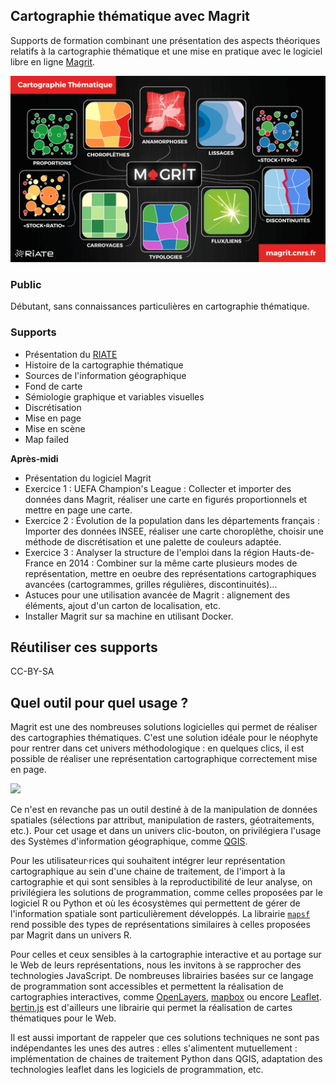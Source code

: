 ## Cartographie thématique avec Magrit

Supports de formation combinant une présentation des aspects théoriques relatifs à la cartographie thématique et une mise en pratique avec le logiciel libre en ligne [Magrit](https://magrit.cnrs.fr). 

![](img.png)    

### Public 

Débutant, sans connaissances particulières en cartographie thématique.

### Supports

- Présentation du [RIATE](https://riate.cnrs.fr)
- Histoire de la cartographie thématique
- Sources de l'information géographique
- Fond de carte
- Sémiologie graphique et variables visuelles
- Discrétisation
- Mise en page 
- Mise en scène
- Map failed

**Après-midi**

- Présentation du logiciel Magrit
- Exercice 1 : UEFA Champion's League : Collecter et importer des données dans Magrit, réaliser une carte en figurés proportionnels et mettre en page une carte.
- Exercice 2 : Évolution de la population dans les départements français : Importer des données INSEE, réaliser une carte choroplèthe, choisir une méthode de discrétisation et une palette de couleurs adaptée. 
- Exercice 3 : Analyser la structure de l'emploi dans la région Hauts-de-France en 2014 : Combiner sur la même carte plusieurs modes de représentation, mettre en oeubre des représentations cartographiques avancées (cartogrammes, grilles régulières, discontinuités)...
- Astuces pour une utilisation avancée de Magrit : alignement des éléments, ajout d'un carton de localisation, etc.
- Installer Magrit sur sa machine en utilisant Docker.

## Réutiliser ces supports
CC-BY-SA


## Quel outil pour quel usage ? 

Magrit est une des nombreuses solutions logicielles qui permet de réaliser des cartographies thématiques. C'est une solution idéale pour le néophyte pour rentrer dans cet univers méthodologique : en quelques clics, il est possible de réaliser une représentation cartographique correctement mise en page.   

![](fig/synthesis_tool/synthese_outils.png)

Ce n'est en revanche pas un outil destiné à de la manipulation de données spatiales (sélections par attribut, manipulation de rasters, géotraitements, etc.). Pour cet usage et dans un univers clic-bouton, on privilégiera l'usage des Systèmes d'information géographique, comme [QGIS](https://www.qgis.org/fr/site/). 

Pour les utilisateur·rices qui souhaitent intégrer leur représentation cartographique au sein d'une chaine de traitement, de l'import à la cartographie et qui sont sensibles à la reproductibilité de leur analyse, on privilégiera les solutions de programmation, comme celles proposées par le logiciel R ou Python et où les écosystèmes qui permettent de gérer de l'information spatiale sont particulièrement développés. La librairie [`mapsf`](https://riatelab.github.io/mapsf/) rend possible des types de représentations similaires à celles proposées par Magrit dans un univers R.  

Pour celles et ceux sensibles à la cartographie interactive et au portage sur le Web de leurs représentations, nous les invitons à se rapprocher des technologies JavaScript. De nombreuses librairies basées sur ce langage de programmation sont accessibles et permettent la réalisation de cartographies interactives, comme [OpenLayers](https://openlayers.org/), [mapbox](https://www.mapbox.com/) ou encore [Leaflet](https://leafletjs.com/). [bertin.js](https://github.com/neocarto/bertin) est d'ailleurs une librairie qui permet la réalisation de cartes thématiques pour le Web. 

Il est aussi important de rappeler que ces solutions techniques ne sont pas indépendantes les unes des autres : elles s'alimentent mutuellement : implémentation de chaines de traitement Python dans QGIS, adaptation des technologies leaflet dans les logiciels de programmation, etc. 





